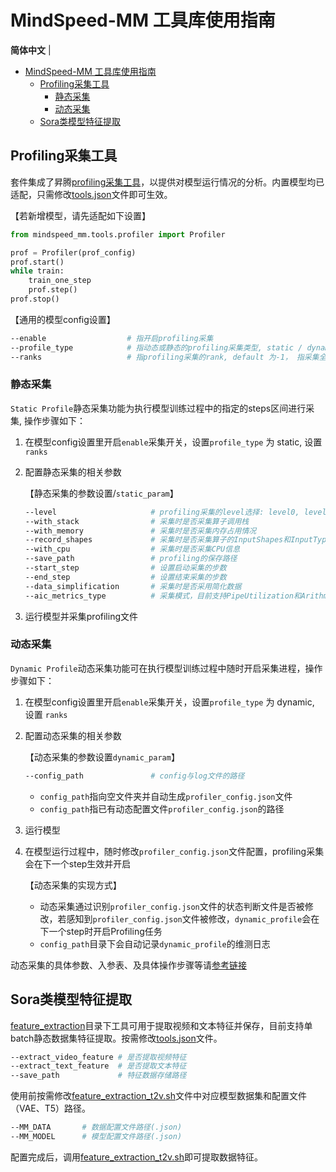 # MindSpeed-MM 工具库使用指南

<p align="left">
        <b>简体中文</b> |
</p>

- [MindSpeed-MM 工具库使用指南](#mindspeed-mm-工具库使用指南)
  - [Profiling采集工具](#profiling采集工具)
    - [静态采集](#静态采集)
    - [动态采集](#动态采集)
  - [Sora类模型特征提取](#sora类模型特征提取)

## <a id="jump1"></a>Profiling采集工具

套件集成了昇腾[profiling采集工具](./profiler.py)，以提供对模型运行情况的分析。内置模型均已适配，只需修改[tools.json](./tools.json)文件即可生效。

【若新增模型，请先适配如下设置】

```python
from mindspeed_mm.tools.profiler import Profiler

prof = Profiler(prof_config)
prof.start()
while train:
    train_one_step
    prof.step()
prof.stop()
```

【通用的模型config设置】

```bash
--enable                  # 指开启profiling采集
--profile_type            # 指动态或静态的profiling采集类型, static / dynamic
--ranks                   # 指profiling采集的rank, default 为-1， 指采集全部rank
```

### 静态采集

`Static Profile`静态采集功能为执行模型训练过程中的指定的steps区间进行采集, 操作步骤如下：

1. 在模型config设置里开启`enable`采集开关，设置`profile_type` 为 static, 设置 `ranks`

2. 配置静态采集的相关参数

    【静态采集的参数设置/`static_param`】

    ```bash
    --level                     # profiling采集的level选择: level0, level1, level2
    --with_stack                # 采集时是否采集算子调用栈
    --with_memory               # 采集时是否采集内存占用情况
    --record_shapes             # 采集时是否采集算子的InputShapes和InputTypes
    --with_cpu                  # 采集时是否采集CPU信息
    --save_path                 # profiling的保存路径
    --start_step                # 设置启动采集的步数
    --end_step                  # 设置结束采集的步数
    --data_simplification       # 采集时是否采用简化数据
    --aic_metrics_type          # 采集模式，目前支持PipeUtilization和ArithmeticUtilization两种，默认采用PipeUtilization
    ```

3. 运行模型并采集profiling文件

### 动态采集

`Dynamic Profile`动态采集功能可在执行模型训练过程中随时开启采集进程，操作步骤如下：

1. 在模型config设置里开启`enable`采集开关，设置`profile_type` 为 dynamic, 设置 `ranks`

2. 配置动态采集的相关参数

    【动态采集的参数设置`dynamic_param`】

    ```bash
    --config_path               # config与log文件的路径
    ```
  
    - `config_path`指向空文件夹并自动生成`profiler_config.json`文件
    - `config_path`指已有动态配置文件`profiler_config.json`的路径

3. 运行模型

4. 在模型运行过程中，随时修改`profiler_config.json`文件配置，profiling采集会在下一个step生效并开启

    【动态采集的实现方式】

    - 动态采集通过识别`profiler_config.json`文件的状态判断文件是否被修改，若感知到`profiler_config.json`文件被修改，`dynamic_profile`会在下一个step时开启Profiling任务
    - `config_path`目录下会自动记录`dynamic_profile`的维测日志

动态采集的具体参数、入参表、及具体操作步骤等请[参考链接](https://www.hiascend.com/document/detail/zh/CANNCommunityEdition/800alpha001/devaids/devtools/profiling/atlasprofiling_16_0033.html#ZH-CN_TOPIC_0000002046667974__section17272160135118)

## <a id="sorafeature"></a>Sora类模型特征提取
[feature_extraction](./feature_extraction)目录下工具可用于提取视频和文本特征并保存，目前支持单batch静态数据集特征提取。按需修改[tools.json](./tools.json)文件。

```bash
--extract_video_feature # 是否提取视频特征
--extract_text_feature  # 是否提取文本特征
--save_path             # 特征数据存储路径
```

使用前按需修改[feature_extraction_t2v.sh](./feature_extraction/feature_extraction_t2v.sh)文件中对应模型数据集和配置文件（VAE、T5）路径。

```bash
--MM_DATA       # 数据配置文件路径(.json)
--MM_MODEL      # 模型配置文件路径(.json)
```

配置完成后，调用[feature_extraction_t2v.sh](./feature_extraction/feature_extraction_t2v.sh)即可提取数据特征。